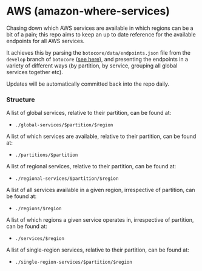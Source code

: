 # AWS (amazon-where-services)

Chasing down which AWS services are available in which regions can be a bit of a pain; this repo 
aims to keep an up to date reference for the available endpoints for all AWS services. 

It achieves this by parsing the `botocore/data/endpoints.json` file from the `develop` branch of 
`botocore` ([see here](https://github.com/boto/botocore/blob/develop/botocore/data/endpoints.json)), 
and presenting the endpoints in a variety of different ways (by partition, by service, grouping all 
global services together etc).

Updates will be automatically committed back into the repo daily.

### Structure
A list of global services, relative to their partition, can be found at:
- `./global-services/$partition/$region`

A list of which services are available, relative to their partition, can be found at:
- `./partitions/$partition`

A list of regional services, relative to their partition, can be found at:
- `./regional-services/$partition/$region`

A list of all services available in a given region, irrespective of partition, can be found at:
- `./regions/$region`

A list of which regions a given service operates in, irrespective of partition, can be found at:
- `./services/$region`

A list of single-region services, relative to their partition, can be found at:
- `./single-region-services/$partition/$region`
